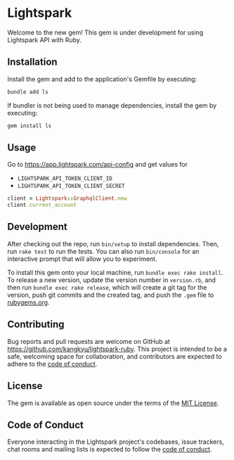 # Lightspark

Welcome to the new gem! This gem is under development for using Lightspark API with Ruby.

## Installation

Install the gem and add to the application's Gemfile by executing:

```bash
bundle add ls
```

If bundler is not being used to manage dependencies, install the gem by executing:

```bash
gem install ls
```

## Usage

Go to https://app.lightspark.com/api-config and get values for

- `LIGHTSPARK_API_TOKEN_CLIENT_ID`
- `LIGHTSPARK_API_TOKEN_CLIENT_SECRET`

```rb
client = Lightspark::GraphqlClient.new
client.current_account
```

## Development

After checking out the repo, run `bin/setup` to install dependencies. Then, run `rake test` to run the tests. You can also run `bin/console` for an interactive prompt that will allow you to experiment.

To install this gem onto your local machine, run `bundle exec rake install`. To release a new version, update the version number in `version.rb`, and then run `bundle exec rake release`, which will create a git tag for the version, push git commits and the created tag, and push the `.gem` file to [rubygems.org](https://rubygems.org).

## Contributing

Bug reports and pull requests are welcome on GitHub at https://github.com/kangkyu/lightspark-ruby. This project is intended to be a safe, welcoming space for collaboration, and contributors are expected to adhere to the [code of conduct](https://github.com/kangkyu/lightspark-ruby/blob/master/CODE_OF_CONDUCT.md).

## License

The gem is available as open source under the terms of the [MIT License](https://opensource.org/licenses/MIT).

## Code of Conduct

Everyone interacting in the Lightspark project's codebases, issue trackers, chat rooms and mailing lists is expected to follow the [code of conduct](https://github.com/kangkyu/lightspark-ruby/blob/master/CODE_OF_CONDUCT.md).
